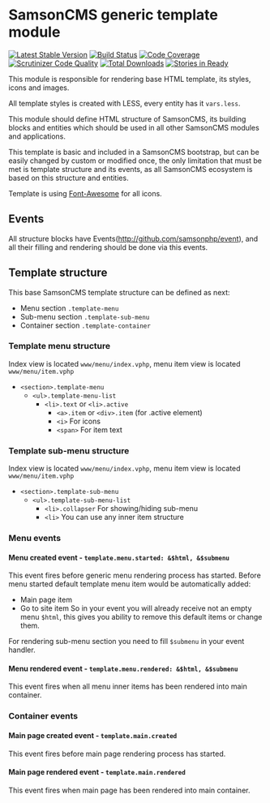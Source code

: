 # SamsonCMS generic template module

[![Latest Stable Version](https://poser.pugx.org/samsoncms/template/v/stable.svg)](https://packagist.org/packages/samsoncms/template)
[![Build Status](https://scrutinizer-ci.com/g/samsoncms/template/badges/build.png?b=master)](https://scrutinizer-ci.com/g/samsoncms/template/build-status/master)
[![Code Coverage](https://scrutinizer-ci.com/g/samsoncms/template/badges/coverage.png?b=master)](https://scrutinizer-ci.com/g/samsoncms/template/?branch=master)
[![Scrutinizer Code Quality](https://scrutinizer-ci.com/g/samsoncms/template/badges/quality-score.png?b=master)](https://scrutinizer-ci.com/g/samsoncms/template/?branch=master) 
[![Total Downloads](https://poser.pugx.org/samsoncms/template/downloads.svg)](https://packagist.org/packages/samsoncms/template)
[![Stories in Ready](https://badge.waffle.io/samsoncms/template.png?label=ready&title=Ready)](https://waffle.io/samsoncms/template)

This module is responsible for rendering base HTML template,
its styles, icons and images. 

All template styles is created with LESS, every entity has it ```vars.less```.

This module should define HTML structure of SamsonCMS, its building blocks
and entities which should be used in all other SamsonCMS modules and applications.

This template is basic and included in a SamsonCMS bootstrap, but can be easily changed 
by custom or modified once, the only limitation that must be met is template structure and
its events, as all SamsonCMS ecosystem is based on this structure and entities.

Template is using [Font-Awesome](http://fortawesome.github.io/Font-Awesome/) for all icons.

## Events
All structure blocks have Events(http://github.com/samsonphp/event), and all
their filling and rendering should be done via this events.

## Template structure
This base SamsonCMS template structure can be defined as next:
* Menu section ```.template-menu```
* Sub-menu section ```.template-sub-menu```
* Container section ```.template-container```

### Template menu structure
Index view is located ```www/menu/index.vphp```, menu item view is located ```www/menu/item.vphp```
* ```<section>.template-menu```
    * ```<ul>.template-menu-list```
        * ```<li>.text``` or ```<li>.active```
            * ```<a>.item``` or ```<div>.item``` (for .active element)
            * ```<i>``` For icons
            * ```<span>``` For item text
            
### Template sub-menu structure
Index view is located ```www/menu/index.vphp```, menu item view is located ```www/menu/item.vphp```
* ```<section>.template-sub-menu```
    * ```<ul>.template-sub-menu-list```
        * ```<li>.collapser``` For showing/hiding sub-menu
        * ```<li>```  You can use any inner item structure
    
### Menu events
#### Menu created event - ```template.menu.started: &$html, &$submenu``` 
This event fires before generic menu rendering process has started. Before menu started default
template menu item would be automatically added:
* Main page item
* Go to site item
So in your event you will already receive not an empty menu ```$html```, this gives you ability to remove 
this default items or change them.

For rendering sub-menu section you need to fill ```$submenu``` in your event handler.

#### Menu rendered event - ```template.menu.rendered: &$html, &$submenu```
This event fires when all menu inner items has been rendered into main container.

### Container events
#### Main page created event - ```template.main.created```
This event fires before main page rendering process has started.

#### Main page rendered event - ```template.main.rendered```
This event fires when main page has been rendered into main container.


